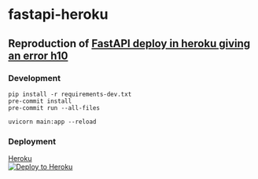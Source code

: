 # fastapi-heroku

## Reproduction of [FastAPI deploy in heroku giving an error h10](https://stackoverflow.com/questions/68755702/fastapi-deploy-in-heroku-giving-an-error-h10)

### Development

```
pip install -r requirements-dev.txt
pre-commit install
pre-commit run --all-files
```

```
uvicorn main:app --reload
```

### Deployment

[Heroku](https://heroku.com) <br/>
[![Deploy to Heroku](https://www.herokucdn.com/deploy/button.svg)](https://heroku.com/deploy?template=https://github.com/sadikkuzu/fastapi-heroku/tree/main)
